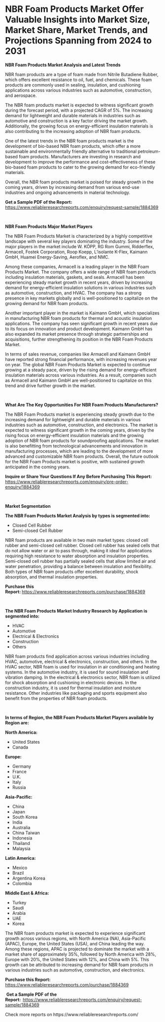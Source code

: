 <p><h1>NBR Foam Products Market Offer Valuable Insights into Market Size, Market Share, Market Trends, and Projections Spanning from 2024 to 2031</h1></p><p><strong>NBR Foam Products Market Analysis and Latest Trends</strong></p>
<p><p>NBR foam products are a type of foam made from Nitrile Butadiene Rubber, which offers excellent resistance to oil, fuel, and chemicals. These foam products are commonly used in sealing, insulation, and cushioning applications across various industries such as automotive, construction, and aerospace.</p><p>The NBR foam products market is expected to witness significant growth during the forecast period, with a projected CAGR of 5%. The increasing demand for lightweight and durable materials in industries such as automotive and construction is a key factor driving the market growth. Additionally, the growing focus on energy-efficient insulation materials is also contributing to the increasing adoption of NBR foam products.</p><p>One of the latest trends in the NBR foam products market is the development of bio-based NBR foam products, which offer a more sustainable and environmentally friendly alternative to traditional petroleum-based foam products. Manufacturers are investing in research and development to improve the performance and cost-effectiveness of these bio-based foam products to cater to the growing demand for eco-friendly materials.</p><p>Overall, the NBR foam products market is poised for steady growth in the coming years, driven by increasing demand from various end-use industries and ongoing advancements in material technology.</p></p>
<p><strong>Get a Sample PDF of the Report:&nbsp;</strong> <a href="https://www.reliableresearchreports.com/enquiry/request-sample/1884369">https://www.reliableresearchreports.com/enquiry/request-sample/1884369</a></p>
<p>&nbsp;</p>
<p><strong>NBR Foam Products Major Market Players</strong></p>
<p><p>The NBR Foam Products Market is characterized by a highly competitive landscape with several key players dominating the industry. Some of the major players in the market include W. KÖPP, RG Rom Gummi, Ridderflex, Armacell, Fostek Corporation, Roop Koepp, L’isolante K-Flex, Kaimann GmbH, Huamei Energy-Saving, Aeroflex, and NMC.</p><p>Among these companies, Armacell is a leading player in the NBR Foam Products Market. The company offers a wide range of NBR foam products including insulation materials, gaskets, and seals. Armacell has been experiencing steady market growth in recent years, driven by increasing demand for energy-efficient insulation solutions in various industries such as automotive, construction, and HVAC. The company has a strong presence in key markets globally and is well-positioned to capitalize on the growing demand for NBR foam products.</p><p>Another important player in the market is Kaimann GmbH, which specializes in manufacturing NBR foam products for thermal and acoustic insulation applications. The company has seen significant growth in recent years due to its focus on innovation and product development. Kaimann GmbH has also expanded its market presence through strategic partnerships and acquisitions, further strengthening its position in the NBR Foam Products Market.</p><p>In terms of sales revenue, companies like Armacell and Kaimann GmbH have reported strong financial performance, with increasing revenues year on year. The global NBR Foam Products Market is expected to continue growing at a steady pace, driven by the rising demand for energy-efficient insulation materials across various industries. As a result, companies such as Armacell and Kaimann GmbH are well-positioned to capitalize on this trend and drive further growth in the market.</p></p>
<p>&nbsp;</p>
<p><strong>What Are The Key Opportunities For NBR Foam Products Manufacturers?</strong></p>
<p><p>The NBR Foam Products market is experiencing steady growth due to the increasing demand for lightweight and durable materials in various industries such as automotive, construction, and electronics. The market is expected to witness significant growth in the coming years, driven by the rising focus on energy-efficient insulation materials and the growing adoption of NBR foam products for soundproofing applications. The market is also benefitting from technological advancements and innovation in manufacturing processes, which are leading to the development of more advanced and customizable NBR foam products. Overall, the future outlook for the NBR Foam Products market is positive, with sustained growth anticipated in the coming years.</p></p>
<p><strong>Inquire or Share Your Questions If Any Before Purchasing This Report:</strong> <a href="https://www.reliableresearchreports.com/enquiry/pre-order-enquiry/1884369">https://www.reliableresearchreports.com/enquiry/pre-order-enquiry/1884369</a></p>
<p>&nbsp;</p>
<p><strong>Market Segmentation</strong></p>
<p><strong>The NBR Foam Products Market Analysis by types is segmented into:</strong></p>
<p><ul><li>Closed Cell Rubber</li><li>Semi-closed Cell Rubber</li></ul></p>
<p><p>NBR foam products are available in two main market types: closed cell rubber and semi-closed cell rubber. Closed cell rubber has sealed cells that do not allow water or air to pass through, making it ideal for applications requiring high resistance to water absorption and insulation properties. Semi-closed cell rubber has partially sealed cells that allow limited air and water penetration, providing a balance between insulation and flexibility. Both types of NBR foam products offer excellent durability, shock absorption, and thermal insulation properties.</p></p>
<p><strong>Purchase this Report:&nbsp;</strong><a href="https://www.reliableresearchreports.com/purchase/1884369">https://www.reliableresearchreports.com/purchase/1884369</a></p>
<p>&nbsp;</p>
<p><strong>The NBR Foam Products Market Industry Research by Application is segmented into:</strong></p>
<p><ul><li>HVAC</li><li>Automotive</li><li>Electrical & Electronics</li><li>Construction</li><li>Others</li></ul></p>
<p><p>NBR foam products find application across various industries including HVAC, automotive, electrical & electronics, construction, and others. In the HVAC sector, NBR foam is used for insulation in air conditioning and heating systems. In the automotive industry, it is used for sound insulation and vibration damping. In the electrical & electronics sector, NBR foam is utilized for shock absorption and cushioning in electronic devices. In the construction industry, it is used for thermal insulation and moisture resistance. Other industries like packaging and sports equipment also benefit from the properties of NBR foam products.</p></p>
<p>&nbsp;</p>
<p><strong>In terms of Region, the NBR Foam Products Market Players available by Region are:</strong></p>
<p>
    <p> <strong> North America: </strong>
        <ul>
            <li>United States</li>
            <li>Canada</li>
        </ul>
        </p> 
    <p> <strong> Europe: </strong>
        <ul>
            <li>Germany</li>
            <li>France</li>
            <li>U.K.</li>
            <li>Italy</li>
            <li>Russia</li>
        </ul>
        </p> 
    <p> <strong> Asia-Pacific: </strong>
        <ul>
            <li>China</li>
            <li>Japan</li>
            <li>South Korea</li>
            <li>India</li>
            <li>Australia</li>
            <li>China Taiwan</li>
            <li>Indonesia</li>
            <li>Thailand</li>
            <li>Malaysia</li>
        </ul>
        </p> 
    <p> <strong> Latin America: </strong>
        <ul>
            <li>Mexico</li>
            <li>Brazil</li>
            <li>Argentina Korea</li>
            <li>Colombia</li>
        </ul>
        </p> 
    <p> <strong> Middle East & Africa: </strong>
        <ul>
            <li>Turkey</li>
            <li>Saudi</li>
            <li>Arabia</li>
            <li>UAE</li>
            <li>Korea</li>
        </ul>
    </p>
    </p>
<p><p>The NBR foam products market is expected to experience significant growth across various regions, with North America (NA), Asia-Pacific (APAC), Europe, the United States (USA), and China leading the way. Among these regions, APAC is projected to dominate the market with a market share of approximately 35%, followed by North America with 28%, Europe with 20%, the United States with 12%, and China with 5%. This growth can be attributed to increasing demand for NBR foam products in various industries such as automotive, construction, and electronics.</p></p>
<p><strong>Purchase this Report: </strong><a href="https://www.reliableresearchreports.com/purchase/1884369">https://www.reliableresearchreports.com/purchase/1884369</a></p>
<p>&nbsp;<strong>Get a Sample PDF of the Report:&nbsp;&nbsp;</strong><a href="https://www.reliableresearchreports.com/enquiry/request-sample/1884369">https://www.reliableresearchreports.com/enquiry/request-sample/1884369</a></p>
<p><strong></strong></p>
<p>Check more reports on https://www.reliableresearchreports.com/</p>